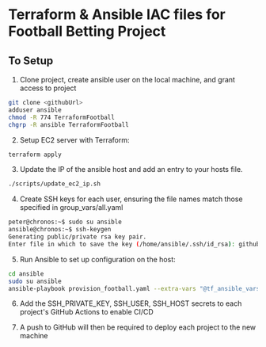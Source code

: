 <h1>Terraform & Ansible IAC files for Football Betting Project</h1>

<h2>To Setup</h2>

1. Clone project, create ansible user on the local machine, and grant access to project
```bash
git clone <githubUrl>
adduser ansible
chmod -R 774 TerraformFootball
chgrp -R ansible TerraformFootball
```

2. Setup EC2 server with Terraform:
```bash
terraform apply
```

3. Update the IP of the ansible host and add an entry to your hosts file.

```bash
./scripts/update_ec2_ip.sh
```

4. Create SSH keys for each user, ensuring the file names match those specified in group_vars/all.yaml

```bash
peter@chronos:~$ sudo su ansible
ansible@chronos:~$ ssh-keygen
Generating public/private rsa key pair.
Enter file in which to save the key (/home/ansible/.ssh/id_rsa): github-actions-frontend
```


5. Run Ansible to set up configuration on the host:

```bash
cd ansible
sudo su ansible
ansible-playbook provision_football.yaml --extra-vars "@tf_ansible_vars.yaml" --extra-vars "TOMCAT_PASS=__your_password__"
```

6. Add the SSH_PRIVATE_KEY, SSH_USER, SSH_HOST secrets to each project's GitHub Actions to enable CI/CD

7. A push to GitHub will then be required to deploy each project to the new machine